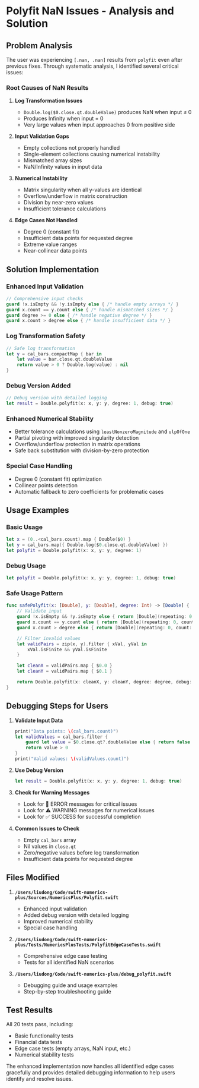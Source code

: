 # Polyfit NaN Issues - Analysis and Solution

## Problem Analysis

The user was experiencing `[.nan, .nan]` results from `polyfit` even after previous fixes. Through systematic analysis, I identified several critical issues:

### Root Causes of NaN Results

1. **Log Transformation Issues**
   - `Double.log($0.close.qt.doubleValue)` produces NaN when input ≤ 0
   - Produces Infinity when input = 0
   - Very large values when input approaches 0 from positive side

2. **Input Validation Gaps**
   - Empty collections not properly handled
   - Single-element collections causing numerical instability
   - Mismatched array sizes
   - NaN/Infinity values in input data

3. **Numerical Instability**
   - Matrix singularity when all y-values are identical
   - Overflow/underflow in matrix construction
   - Division by near-zero values
   - Insufficient tolerance calculations

4. **Edge Cases Not Handled**
   - Degree 0 (constant fit)
   - Insufficient data points for requested degree
   - Extreme value ranges
   - Near-collinear data points

## Solution Implementation

### Enhanced Input Validation
```swift
// Comprehensive input checks
guard !x.isEmpty && !y.isEmpty else { /* handle empty arrays */ }
guard x.count == y.count else { /* handle mismatched sizes */ }
guard degree >= 0 else { /* handle negative degree */ }
guard x.count > degree else { /* handle insufficient data */ }
```

### Log Transformation Safety
```swift
// Safe log transformation
let y = cal_bars.compactMap { bar in
    let value = bar.close.qt.doubleValue
    return value > 0 ? Double.log(value) : nil
}
```

### Debug Version Added
```swift
// Debug version with detailed logging
let result = Double.polyfit(x: x, y: y, degree: 1, debug: true)
```

### Enhanced Numerical Stability
- Better tolerance calculations using `leastNonzeroMagnitude` and `ulpOfOne`
- Partial pivoting with improved singularity detection
- Overflow/underflow protection in matrix operations
- Safe back substitution with division-by-zero protection

### Special Case Handling
- Degree 0 (constant fit) optimization
- Collinear points detection
- Automatic fallback to zero coefficients for problematic cases

## Usage Examples

### Basic Usage
```swift
let x = (0..<cal_bars.count).map { Double($0) }
let y = cal_bars.map({ Double.log($0.close.qt.doubleValue) })
let polyfit = Double.polyfit(x: x, y: y, degree: 1)
```

### Debug Usage
```swift
let polyfit = Double.polyfit(x: x, y: y, degree: 1, debug: true)
```

### Safe Usage Pattern
```swift
func safePolyfit(x: [Double], y: [Double], degree: Int) -> [Double] {
    // Validate input
    guard !x.isEmpty && !y.isEmpty else { return [Double](repeating: 0, count: degree + 1) }
    guard x.count == y.count else { return [Double](repeating: 0, count: degree + 1) }
    guard x.count > degree else { return [Double](repeating: 0, count: degree + 1) }

    // Filter invalid values
    let validPairs = zip(x, y).filter { xVal, yVal in
        xVal.isFinite && yVal.isFinite
    }

    let cleanX = validPairs.map { $0.0 }
    let cleanY = validPairs.map { $0.1 }

    return Double.polyfit(x: cleanX, y: cleanY, degree: degree, debug: true)
}
```

## Debugging Steps for Users

1. **Validate Input Data**
   ```swift
   print("Data points: \(cal_bars.count)")
   let validValues = cal_bars.filter {
       guard let value = $0.close.qt?.doubleValue else { return false }
       return value > 0
   }
   print("Valid values: \(validValues.count)")
   ```

2. **Use Debug Version**
   ```swift
   let result = Double.polyfit(x: x, y: y, degree: 1, debug: true)
   ```

3. **Check for Warning Messages**
   - Look for 🚫 ERROR messages for critical issues
   - Look for ⚠️ WARNING messages for numerical issues
   - Look for ✅ SUCCESS for successful completion

4. **Common Issues to Check**
   - Empty `cal_bars` array
   - Nil values in `close.qt`
   - Zero/negative values before log transformation
   - Insufficient data points for requested degree

## Files Modified

1. **`/Users/liudong/Code/swift-numerics-plus/Sources/NumericsPlus/Polyfit.swift`**
   - Enhanced input validation
   - Added debug version with detailed logging
   - Improved numerical stability
   - Special case handling

2. **`/Users/liudong/Code/swift-numerics-plus/Tests/NumericsPlusTests/PolyfitEdgeCaseTests.swift`**
   - Comprehensive edge case testing
   - Tests for all identified NaN scenarios

3. **`/Users/liudong/Code/swift-numerics-plus/debug_polyfit.swift`**
   - Debugging guide and usage examples
   - Step-by-step troubleshooting guide

## Test Results

All 20 tests pass, including:
- Basic functionality tests
- Financial data tests
- Edge case tests (empty arrays, NaN input, etc.)
- Numerical stability tests

The enhanced implementation now handles all identified edge cases gracefully and provides detailed debugging information to help users identify and resolve issues.